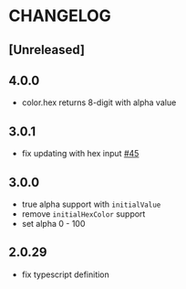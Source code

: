 # CHANGELOG

## [Unreleased]

## 4.0.0

- color.hex returns 8-digit with alpha value

## 3.0.1

- fix updating with hex input [#45](https://github.com/swiftcarrot/react-input-color/pull/45)

## 3.0.0

- true alpha support with `initialValue`
- remove `initialHexColor` support
- set alpha 0 - 100

## 2.0.29

- fix typescript definition
